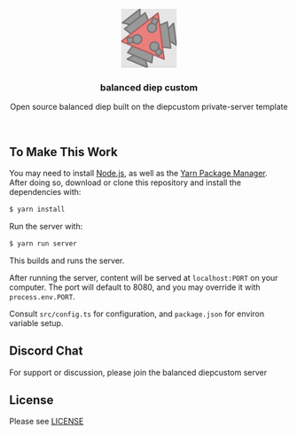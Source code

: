 <br><br>
<div align="center">
<img src="./icon.png" width="20%" />
<h3> balanced diep custom </h3>
<p> Open source balanced diep built on the diepcustom private-server template </p>
</div>
<br>

## To Make This Work

You may need to install [Node.js](https://nodejs.org/), as well as the [Yarn Package Manager](https://classic.yarnpkg.com/en/docs/install).\
After doing so, download or clone this repository and install the dependencies with:
```bash
$ yarn install
```

Run the server with:
```bash
$ yarn run server
```
This builds and runs the server.

After running the server, content will be served at `localhost:PORT` on your computer. The port will default to 8080, and you may override it with `process.env.PORT`.

Consult `src/config.ts` for configuration, and `package.json` for environ variable setup.

## Discord Chat

For support or discussion, please join the balanced diepcustom server

## License

Please see [LICENSE](./LICENSE)

